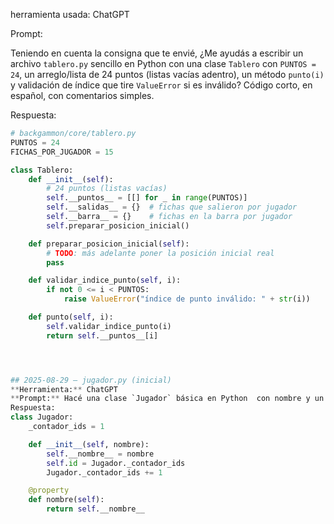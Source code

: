 
 herramienta usada: ChatGPT

Prompt:

Teniendo en cuenta la consigna que te envié, ¿Me ayudás a escribir un archivo `tablero.py` sencillo en Python con una clase `Tablero` con `PUNTOS = 24`, un arreglo/lista de 24 puntos (listas vacías adentro), un método `punto(i)` y validación de índice que tire `ValueError` si es inválido? Código corto, en español, con comentarios simples.

Respuesta:

```python
# backgammon/core/tablero.py
PUNTOS = 24
FICHAS_POR_JUGADOR = 15

class Tablero:
    def __init__(self):
        # 24 puntos (listas vacías)
        self.__puntos__ = [[] for _ in range(PUNTOS)]
        self.__salidas__ = {}  # fichas que salieron por jugador
        self.__barra__ = {}    # fichas en la barra por jugador
        self.preparar_posicion_inicial()

    def preparar_posicion_inicial(self):
        # TODO: más adelante poner la posición inicial real
        pass

    def validar_indice_punto(self, i):
        if not 0 <= i < PUNTOS:
            raise ValueError("índice de punto inválido: " + str(i))

    def punto(self, i):
        self.validar_indice_punto(i)
        return self.__puntos__[i]




## 2025-08-29 — jugador.py (inicial)
**Herramienta:** ChatGPT 
**Prompt:** Hacé una clase `Jugador` básica en Python  con nombre y un id autoincremental. Usá atributos internos con `__...__`. Código corto y en español.
Respuesta:
class Jugador:
    _contador_ids = 1  

    def __init__(self, nombre):
        self.__nombre__ = nombre
        self.id = Jugador._contador_ids
        Jugador._contador_ids += 1

    @property
    def nombre(self):
        return self.__nombre__

